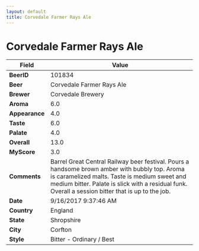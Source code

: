 ```yaml
---
layout: default
title: Corvedale Farmer Rays Ale
---
```


# Corvedale Farmer Rays Ale

| Field         | Value     |
|---------------|-----------|
| **BeerID** | 101834 |
| **Beer** | Corvedale Farmer Rays Ale |
| **Brewer** | Corvedale Brewery |
| **Aroma** | 6.0 |
| **Appearance** | 4.0 |
| **Taste** | 6.0 |
| **Palate** | 4.0 |
| **Overall** | 13.0 |
| **MyScore** | 3.0 |
| **Comments** | Barrel Great Central Railway beer festival. Pours a handsome brown amber with bubbly top. Aroma is caramelized malts. Taste is medium sweet and medium bitter. Palate is slick with a residual funk. Overall a session bitter that is up to the job. |
| **Date** | 9/16/2017 9:37:46 AM |
| **Country** | England |
| **State** | Shropshire |
| **City** | Corfton |
| **Style** | Bitter - Ordinary / Best |

